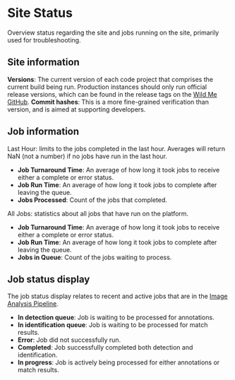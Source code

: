 # Site Status

Overview status regarding the site and jobs running on the site, primarily used for troubleshooting.

## Site information

**Versions**: The current version of each code project that comprises the current build being run. Production instances should only run official release versions, which can be found in the release tags on the [Wild Me GitHub](https://github.com/WildMeOrg).
**Commit hashes**: This is a more fine-grained verification than version, and is aimed at supporting developers.

## Job information

Last Hour: limits to the jobs completed in the last hour. Averages will return NaN (not a number) if no jobs have run in the last hour.

* **Job Turnaround Time**: An average of how long it took jobs to receive either a complete or error status.
* **Job Run Time**: An average of how long it took jobs to complete after leaving the queue.
* **Jobs Processed**: Count of the jobs that completed.

All Jobs: statistics about all jobs that have run on the platform.

* **Job Turnaround Time**: An average of how long it took jobs to receive either a complete or error status.
* **Job Run Time**: An average of how long it took jobs to complete after leaving the queue.
* **Jobs in Queue**: Count of the jobs waiting to process.

## Job status display

The job status display relates to recent and active jobs that are in the [Image Analysis Pipeline](https://docs.wildme.org/product-docs/en/codex/getting-started-with-codex/image-analysis/).

* **In detection queue**: Job is waiting to be processed for annotations.
* **In identification queue**: Job is waiting to be processed for match results.
* **Error**: Job did not successfully run.
* **Completed**: Job successfully completed both detection and identification.
* **In progress**: Job is actively being processed for either annotations or match results.